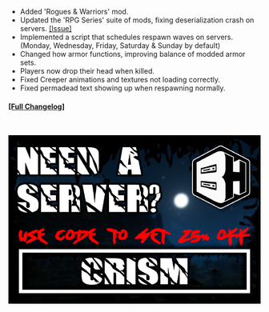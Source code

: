 




- Added 'Rogues & Warriors' mod.
- Updated the 'RPG Series' suite of mods, fixing deserialization crash on servers. [[Issue]](https://github.com/ZsoltMolnarrr/SpellEngine/issues/62)
- Implemented a script that schedules respawn waves on servers. (Monday, Wednesday, Friday, Saturday & Sunday by default)
- Changed how armor functions, improving balance of modded armor sets.
- Players now drop their head when killed.
- Fixed Creeper animations and textures not loading correctly.
- Fixed permadead text showing up when respawning normally.


#### **[[Full Changelog]](https://wiki.crismpack.net/modpacks/insomnia-hardcore/changelog/1.20#v2.1.7)**

<br>

[![BisectHosting Banner](https://github.com/CrismPack/CDN/blob/main/desc/insomnia/bhbanner.png?raw=true)](https://bisecthosting.com/CRISM)